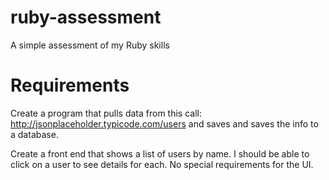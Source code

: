 # ruby-assessment
A simple assessment of my Ruby skills

# Requirements
Create a program that pulls data from this call: http://jsonplaceholder.typicode.com/users
and saves and saves the info to a database.

Create a front end that shows a list of users by name. I should be able to click on a user
to see details for each. No special requirements for the UI.
